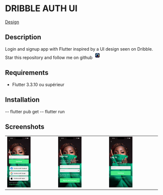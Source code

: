 # DRIBBLE AUTH UI
    
<a href="https://dribbble.com/shots/15266900-Mobile-app-login-screen-and-sign-up-flow?utm_source=Clipboard_Shot&utm_campaign=nicodin&utm_content=Mobile%20app%20login%20screen%20and%20sign%20up%20flow&utm_medium=Social_Share&utm_source=Clipboard_Shot&utm_campaign=nicodin&utm_content=Mobile%20app%20login%20screen%20and%20sign%20up%20flow&utm_medium=Social_Share" target="_blank"> Design</a>
 
 
## Description
Login and signup app with Flutter inspired by a UI design seen on Dribble.
<br>
Star this repository and follow me on github <a href="https://github.com/donne12"><img src="assets/images/followme.png" width="5%"></a>

## Requirements
- Flutter 3.3.10 ou supérieur

## Installation
-- flutter pub get
-- flutter run

## Screenshots
<table>
  <tr>
    <td><img src="assets/screens/screen1.png" width="50%"></td>
    <td><img src="assets/screens/screen2.png" width="50%"></td>
    <td><img src="assets/screens/screen3.png" width="50%"></td>
  </tr>
</table>




